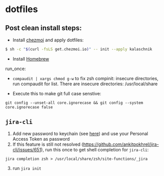 # dotfiles

## Post clean install steps:

- Install [chezmoi](https://www.chezmoi.io) and apply dotfiles:

```bash
$ sh -c "$(curl -fsLS get.chezmoi.io)" -- init --apply kalaschnik
```

- Install [Homebrew](https://brew.sh)

run_once:

- `compaudit | xargs chmod g-w` to fix zsh compinit: insecure directories, run compaudit for list.
  There are insecure directories:
  /usr/local/share

- Execute this to make git full case senstive:

```
git config --unset-all core.ignorecase && git config --system core.ignorecase false
```

## `jira-cli`

1. Add new password to keychain (see [here](https://github.com/ankitpokhrel/jira-cli/discussions/356)) and use your Personal Access Token as password
2. If this feature is still not resolved (https://github.com/ankitpokhrel/jira-cli/issues/651), run this once to get shell completion for `jira-cli`:

```
jira completion zsh > /usr/local/share/zsh/site-functions/_jira
```

3. run `jira init`
